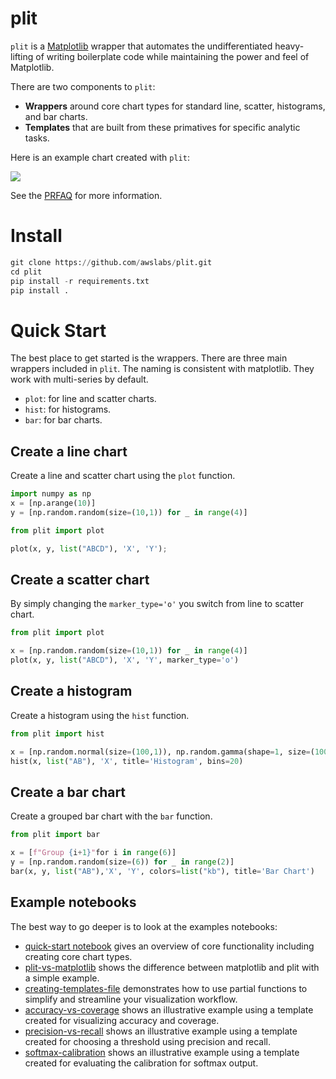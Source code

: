 # plit

`plit` is a [Matplotlib](https://matplotlib.org/) wrapper that automates the
undifferentiated heavy-lifting of writing boilerplate code while maintaining
the power and feel of Matplotlib. 

There are two components to `plit`:
* **Wrappers** around core chart types for standard line, scatter, histograms, and
  bar charts.
* **Templates** that are built from these primatives for specific analytic tasks.

Here is an example chart created with `plit`:

![](https://github.com/awslabs/plit/raw/main/figures/calibration.png)

See the [PRFAQ](PRFAQ.md) for more information.

# Install

```Python
git clone https://github.com/awslabs/plit.git
cd plit
pip install -r requirements.txt
pip install .
```

# Quick Start 

The best place to get started is the wrappers. There are three main wrappers
included in `plit`. The naming is consistent with matplotlib. They work with
multi-series by default.

* `plot`: for line and scatter charts.
* `hist`: for histograms.
* `bar`: for bar charts.

## Create a line chart 

Create a line and scatter chart using the `plot` function.

```Python
import numpy as np
x = [np.arange(10)]
y = [np.random.random(size=(10,1)) for _ in range(4)]

from plit import plot

plot(x, y, list("ABCD"), 'X', 'Y');
```

## Create a scatter chart

By simply changing the `marker_type='o'` you switch from line to scatter chart.

```Python
from plit import plot

x = [np.random.random(size=(10,1)) for _ in range(4)]
plot(x, y, list("ABCD"), 'X', 'Y', marker_type='o')
```

## Create a histogram

Create a histogram using the `hist` function.

```Python
from plit import hist

x = [np.random.normal(size=(100,1)), np.random.gamma(shape=1, size=(100,1)) - 2]
hist(x, list("AB"), 'X', title='Histogram', bins=20)
```

## Create a bar chart

Create a grouped bar chart with the `bar` function.

```Python
from plit import bar

x = [f"Group {i+1}"for i in range(6)]
y = [np.random.random(size=(6)) for _ in range(2)]
bar(x, y, list("AB"),'X', 'Y', colors=list("kb"), title='Bar Chart')
```

## Example notebooks 

The best way to go deeper is to look at the examples notebooks:

- [quick-start notebook](https://github.com/awslabs/plit/blob/main/notebooks/quick-start.ipynb) gives an overview of core
  functionality including creating core chart types.
- [plit-vs-matplotlib](https://github.com/awslabs/plit/blob/main/notebooks/plit-vs-matplotlib.ipynb) shows the difference
  between matplotlib and plit with a simple example.
- [creating-templates-file](https://github.com/awslabs/plit/blob/main/notebooks/creating-templates.ipynb) demonstrates
  how to use partial functions to simplify and streamline your visualization
workflow.
- [accuracy-vs-coverage](https://github.com/awslabs/plit/blob/main/notebooks/accuracy-vs-coverage.ipynb) shows an illustrative
  example using a template created for visualizing accuracy and coverage.
- [precision-vs-recall](https://github.com/awslabs/plit/blob/main/notebooks/precision-recall-curve.ipynb) shows an illustrative
  example using a template created for choosing a threshold using precision and
recall. 
- [softmax-calibration](https://github.com/awslabs/plit/blob/main/notebooks/softmax-calibration.ipynb) shows an illustrative
  example using a template created for evaluating the calibration for softmax
output. 
